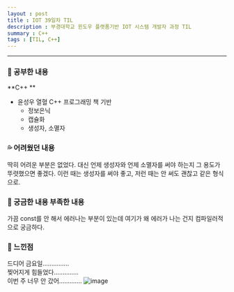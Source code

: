 ```yaml
---
layout : post
title : IOT 39일차 TIL
description : 부경대학교 윈도우 플랫폼기반 IOT 시스템 개발자 과정 TIL
summary : C++
tags : [TIL, C++]
---
```

  
-------------
   
   
### 📓 공부한 내용 

**C++ **  
- 윤성우 열혈 C++ 프로그래밍 책 기반  
  - 정보은닉 
  - 캡슐화
  - 생성자, 소멸자 

### 💦 어려웠던 내용 

딱히 어려운 부분은 없었다. 대신 언제 생성자와 언제 소멸자를 써야 하는지 그 용도가 뚜렷했으면 좋겠다. 이런 때는 생성자를 써야 좋고, 저런 때는 안 써도 괜찮고 같은 형식으로.

### 🧷 궁금한 내용  부족한 내용 

가끔 const를 안 해서 에러나는 부분이 있는데 여기가 왜 에러가 나는 건지 컴파일러적으로 궁금하다.

### 💬 느낀점 

드디어 금요일...............  
찢어지게 힘들었다..............  
이번 주 너무 안 갔어.............
![image](https://i.pinimg.com/564x/0b/2a/94/0b2a94df46573abed3dd21b352371c10.jpg)

